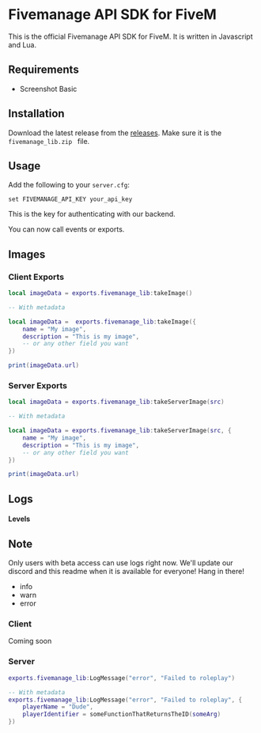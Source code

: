 # Fivemanage API SDK for FiveM

This is the official Fivemanage API SDK for FiveM. It is written in Javascript
and Lua.

## Requirements

- Screenshot Basic

## Installation

Download the latest release from the
[releases](https://github.com/fivemanage/sdk/releases). Make sure it is the
`fivemanage_lib.zip ` file.

## Usage

Add the following to your `server.cfg`:

```
set FIVEMANAGE_API_KEY your_api_key
```

This is the key for authenticating with our backend.

You can now call events or exports.

## Images

### Client Exports

```lua
local imageData = exports.fivemanage_lib:takeImage()

-- With metadata

local imageData =  exports.fivemanage_lib:takeImage({
    name = "My image",
    description = "This is my image",
    -- or any other field you want
})

print(imageData.url)
```

### Server Exports

```lua
local imageData = exports.fivemanage_lib:takeServerImage(src)

-- With metadata

local imageData = exports.fivemanage_lib:takeServerImage(src, {
    name = "My image",
    description = "This is my image",
    -- or any other field you want
})

print(imageData.url)
```

## Logs

#### Levels

## Note

Only users with beta access can use logs right now. We'll update our discord and this readme when it is available for everyone! Hang in there!

- info
- warn
- error

### Client

Coming soon

### Server

```lua
exports.fivemanage_lib:LogMessage("error", "Failed to roleplay")

-- With metadata
exports.fivemanage_lib:LogMessage("error", "Failed to roleplay", {
    playerName = "Dude",
    playerIdentifier = someFunctionThatReturnsTheID(someArg)
})
```

